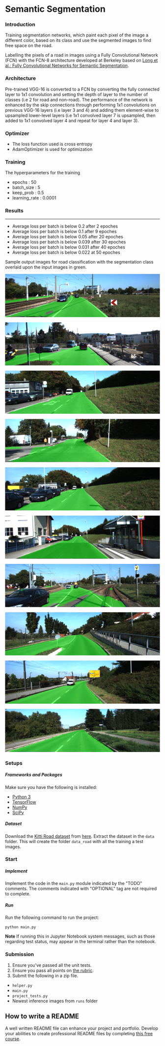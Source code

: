 # Semantic Segmentation
### Introduction
Training segmentation networks, which paint each pixel of the image a different color, based on its class and use the segmented images to find free space on the road.

Labelling the pixels of a road in images using a Fully Convolutional Network (FCN) with the FCN-8 architecture developed at Berkeley based on [Long et al.: Fully Convolutional Networks for Semantic Segmentation](https://github.com/dvu4/CarND-Semantic-Segmentation/blob/master/long_shelhamer_fcn.pdf).

### Architecture
Pre-trained VGG-16 is converted to a FCN by converting the fully connected layer to 1x1 convolution and setting the depth of layer to the number of classes (i.e 2 for road and non-road). The performance of the network is enhanced by the skip connections through performing 1x1 convolutions on previous VGG-16 layers (i.e layer 3 and 4) and adding them element-wise to upsampled lower-level layers (i.e 1x1 convolved layer 7 is upsampled, then added to 1x1 convolved layer 4 and repeat for layer 4 and layer 3). 

### Optimizer
 - The loss function used is cross entropy 
 - AdamOptimizer is used for optimization

### Training
The hyperparameters for the training
 - epochs : 50
 - batch_size : 5
 - keep_prob : 0.5
 - learning_rate : 0.0001

### Results
---
 - Average loss per batch is below 0.2 after 2 epoches 
 - Average loss per batch is below 0.1 after 9 epoches
 - Average loss per batch is below 0.05 after 20 epoches 
 - Average loss per batch is below 0.039 after 30 epoches
 - Average loss per batch is below 0.031 after 40 epoches 
 - Average loss per batch is below 0.022 at 50 epoches 

Sample output images for road classification with the segmentation class overlaid upon the input images in green.

![alt text](https://raw.githubusercontent.com/dvu4/CarND-Semantic-Segmentation/master/runs/um_000003.png)

![alt text](https://raw.githubusercontent.com/dvu4/CarND-Semantic-Segmentation/master/runs/um_000010.png)

![alt text](https://raw.githubusercontent.com/dvu4/CarND-Semantic-Segmentation/master/runs/um_000016.png)

![alt text](https://raw.githubusercontent.com/dvu4/CarND-Semantic-Segmentation/master/runs/um_000026.png)

![alt text](https://raw.githubusercontent.com/dvu4/CarND-Semantic-Segmentation/master/runs/um_000015.png)

![alt text](https://raw.githubusercontent.com/dvu4/CarND-Semantic-Segmentation/master/runs/um_000013.png)

![alt text](https://raw.githubusercontent.com/dvu4/CarND-Semantic-Segmentation/master/runs/um_000004.png)

![alt text](https://raw.githubusercontent.com/dvu4/CarND-Semantic-Segmentation/master/runs/um_000029.png)

![alt text](https://raw.githubusercontent.com/dvu4/CarND-Semantic-Segmentation/master/runs/um_000036.png)

![alt text](https://raw.githubusercontent.com/dvu4/CarND-Semantic-Segmentation/master/runs/um_000040.png)


### Setups
##### Frameworks and Packages
Make sure you have the following is installed:
 - [Python 3](https://www.python.org/)
 - [TensorFlow](https://www.tensorflow.org/)
 - [NumPy](http://www.numpy.org/)
 - [SciPy](https://www.scipy.org/)
##### Dataset
Download the [Kitti Road dataset](http://www.cvlibs.net/datasets/kitti/eval_road.php) from [here](http://www.cvlibs.net/download.php?file=data_road.zip).  Extract the dataset in the `data` folder.  This will create the folder `data_road` with all the training a test images.

### Start
##### Implement
Implement the code in the `main.py` module indicated by the "TODO" comments.
The comments indicated with "OPTIONAL" tag are not required to complete.
##### Run
Run the following command to run the project:
```
python main.py
```
**Note** If running this in Jupyter Notebook system messages, such as those regarding test status, may appear in the terminal rather than the notebook.

### Submission
1. Ensure you've passed all the unit tests.
2. Ensure you pass all points on [the rubric](https://review.udacity.com/#!/rubrics/989/view).
3. Submit the following in a zip file.
 - `helper.py`
 - `main.py`
 - `project_tests.py`
 - Newest inference images from `runs` folder
 


 ## How to write a README
A well written README file can enhance your project and portfolio.  Develop your abilities to create professional README files by completing [this free course](https://www.udacity.com/course/writing-readmes--ud777).
